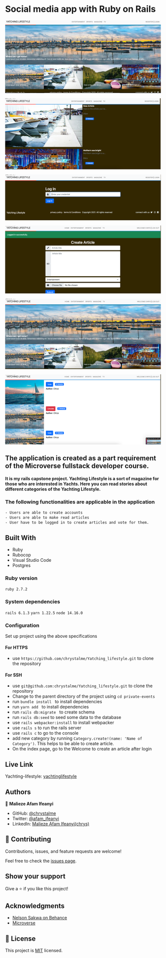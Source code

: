 # Social media app with Ruby on Rails

![screenshot](./app/assets/images/Screenshot-2.png)

![screenshot](./app/assets/images/Screenshot-3.png)

![screenshot](./app/assets/images/Screenshot-4.png)

![screenshot](./app/assets/images/Screenshot-5.png)

![screenshot](./app/assets/images/Screenshot-6.png)

![screenshot](./app/assets/images/Screenshot-7.png)

## The application is created as a part requirement of the Microverse fullstack developer course.

#### It is my rails capstone project. Yachting Lifestyle is a sort of magazine for those who are interested in Yachts. Here you can read stories about different categories of the Yachting Lifestyle.

### The following functionalities are applicable in the application

    - Users are able to create accounts
    - Users are able to make read articles
    - User have to be logged in to create articles and vote for them.

## Built With

- Ruby
- Rubocop
- Visual Studio Code
- Postgres

### Ruby version

`ruby 2.7.2`

### System dependencies

`rails 6.1.3`
`yarn 1.22.5`
`node 14.16.0`

### Configuration

Set up project using the above specifications

#### For HTTPS

- use `https://github.com/chrystalme/Yatching_lifestyle.git` to clone the repository

#### For SSH

- use `git@github.com:chrystalme/Yatching_lifestyle.git` to clone the repository
- Change to the parent directory of the project using
  `cd private-events`
- run `bundle install ` to install dependencies
- run `yarn add ` to install dependencies
- run `rails db:migrate ` to create schema
- run `rails db:seed` to seed some data to the database
- use `rails webpacker:install` to install webpacker
- use `rails s` to run the rails server
- use `rails c` to go to the console
- add new category by running `Category.create!(name: 'Name of Category')`. This helps to be able to create article.
- On the index page, go to the Welcome <username> to create an article after login

## Live Link
Yachting-lifestyle: [yachtinglifestyle](http://yachting-lifestyle.herokuapp.com/)

## Authors

👤 **Malieze Afam Ifeanyi**

- GitHub: [@chrystalme](https://github.com/chrystalme)
- Twitter: [@afam_ifeanyi](https://twitter.com/afam_ifeanyi)
- LinkedIn: [Malieze Afam Ifeanyi(chrys)](https://linkedin.com/in/afam-chrys)

## 🤝 Contributing

Contributions, issues, and feature requests are welcome!

Feel free to check the [issues page](https://github.com/chrystalme/Yatching_lifestyle/issues).

## Show your support

Give a ⭐️ if you like this project!

## Acknowledgments

- [Nelson Sakwa on Behance](https://www.behance.net/sakwadesignstudio)
- [Microverse](https://microverse.com)

## 📝 License

This project is [MIT](https://mit-license.org/) licensed.
